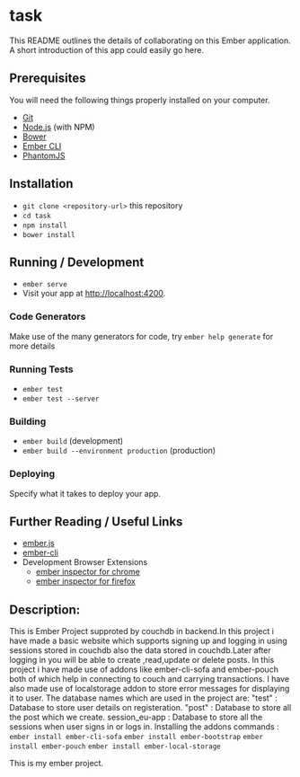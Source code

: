 # task

This README outlines the details of collaborating on this Ember application.
A short introduction of this app could easily go here.

## Prerequisites

You will need the following things properly installed on your computer.

* [Git](https://git-scm.com/)
* [Node.js](https://nodejs.org/) (with NPM)
* [Bower](https://bower.io/)
* [Ember CLI](https://ember-cli.com/)
* [PhantomJS](http://phantomjs.org/)

## Installation

* `git clone <repository-url>` this repository
* `cd task`
* `npm install`
* `bower install`

## Running / Development

* `ember serve`
* Visit your app at [http://localhost:4200](http://localhost:4200).

### Code Generators

Make use of the many generators for code, try `ember help generate` for more details

### Running Tests

* `ember test`
* `ember test --server`

### Building

* `ember build` (development)
* `ember build --environment production` (production)

### Deploying

Specify what it takes to deploy your app.

## Further Reading / Useful Links

* [ember.js](http://emberjs.com/)
* [ember-cli](https://ember-cli.com/)
* Development Browser Extensions
  * [ember inspector for chrome](https://chrome.google.com/webstore/detail/ember-inspector/bmdblncegkenkacieihfhpjfppoconhi)
  * [ember inspector for firefox](https://addons.mozilla.org/en-US/firefox/addon/ember-inspector/)


## Description:
  This is Ember Project supproted by couchdb in backend.In this project i have made a basic website which supports signing up and logging in using sessions stored in couchdb also the data stored in couchdb.Later after logging in you will be able to create ,read,update or delete posts.
  In this project i have made use of addons like ember-cli-sofa and ember-pouch both of which help in connecting to couch and carrying transactions.
  I have also made use of localstorage addon to store error messages for displaying it to user.
  The database names which are used in the project are:
  "test" : Database to store user details on registeration.
  "post" : Database to store all the post which we create.
  session_eu-app : Database to store all the sessions when user signs in or logs in.
  Installing the addons commands :
  `ember install ember-cli-sofa`
  `ember install ember-bootstrap`
  `ember install ember-pouch`
  `ember install ember-local-storage`

  This is my ember project.
